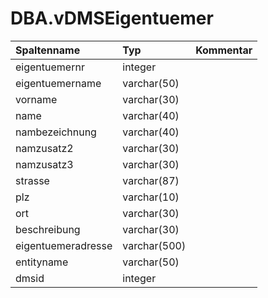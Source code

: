 # DBA.vDMSEigentuemer

|Spaltenname|Typ|Kommentar|
|:----------|:--|:--------|
|eigentuemernr|integer||
|eigentuemername|varchar(50)||
|vorname|varchar(30)||
|name|varchar(40)||
|nambezeichnung|varchar(40)||
|namzusatz2|varchar(30)||
|namzusatz3|varchar(30)||
|strasse|varchar(87)||
|plz|varchar(10)||
|ort|varchar(30)||
|beschreibung|varchar(30)||
|eigentuemeradresse|varchar(500)||
|entityname|varchar(50)||
|dmsid|integer||
